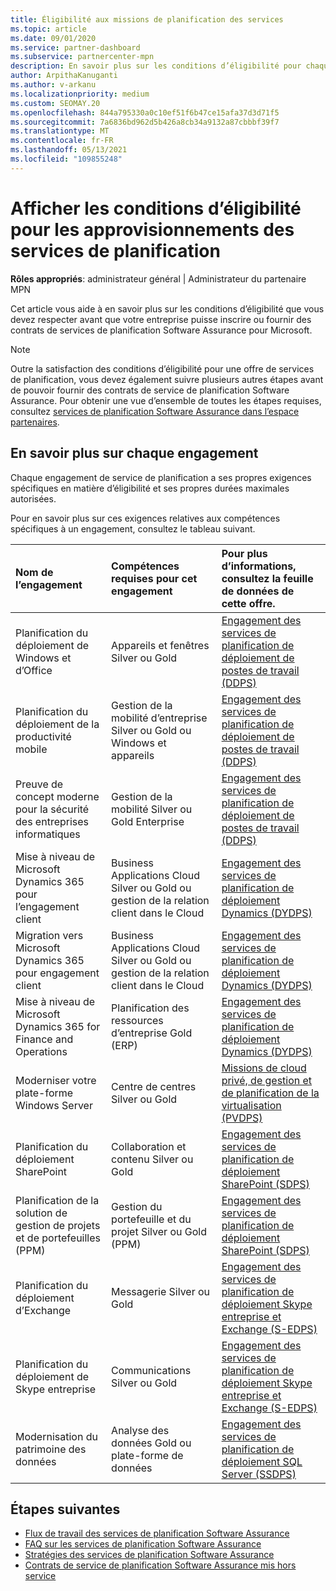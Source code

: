 ```yaml
---
title: Éligibilité aux missions de planification des services
ms.topic: article
ms.date: 09/01/2020
ms.service: partner-dashboard
ms.subservice: partnercenter-mpn
description: En savoir plus sur les conditions d’éligibilité pour chaque engagement de service de planification Software assurance qu’une société souhaite offrir aux clients d’entreprise.
author: ArpithaKanuganti
ms.author: v-arkanu
ms.localizationpriority: medium
ms.custom: SEOMAY.20
ms.openlocfilehash: 844a795330a0c10ef51f6b47ce15afa37d3d71f5
ms.sourcegitcommit: 7a6836bd962d5b426a8cb34a9132a87cbbbf39f7
ms.translationtype: MT
ms.contentlocale: fr-FR
ms.lasthandoff: 05/13/2021
ms.locfileid: "109855248"
---
```

# <a name="view-eligibility-requirements-for-planning-services-engagements"></a>Afficher les conditions d’éligibilité pour les approvisionnements des services de planification

**Rôles appropriés**: administrateur général | Administrateur du partenaire MPN

Cet article vous aide à en savoir plus sur les conditions d’éligibilité que vous devez respecter avant que votre entreprise puisse inscrire ou fournir des contrats de services de planification Software Assurance pour Microsoft.

>[!NOTE]
> Outre la satisfaction des conditions d’éligibilité pour une offre de services de planification, vous devez également suivre plusieurs autres étapes avant de pouvoir fournir des contrats de service de planification Software Assurance. Pour obtenir une vue d’ensemble de toutes les étapes requises, consultez [services de planification Software Assurance dans l’espace partenaires](software-assurance-dps.md).

## <a name="learn-more-about-each-engagement"></a>En savoir plus sur chaque engagement

Chaque engagement de service de planification a ses propres exigences spécifiques en matière d’éligibilité et ses propres durées maximales autorisées.

Pour en savoir plus sur ces exigences relatives aux compétences spécifiques à un engagement, consultez le tableau suivant.

| Nom de l’engagement | Compétences requises pour cet engagement | Pour plus d’informations, consultez la feuille de données de cette offre. |
|:--- |:--- |:--- |
| Planification du déploiement de Windows et d’Office  | Appareils et fenêtres Silver ou Gold  |  [Engagement des services de planification de déploiement de postes de travail (DDPS)](https://go.microsoft.com/fwlink/?linkid=2116072)
| Planification du déploiement de la productivité mobile  | Gestion de la mobilité d’entreprise Silver ou Gold ou Windows et appareils  | [Engagement des services de planification de déploiement de postes de travail (DDPS)](https://go.microsoft.com/fwlink/?linkid=2116072) |  
| Preuve de concept moderne pour la sécurité des entreprises informatiques |  Gestion de la mobilité Silver ou Gold Enterprise  | [Engagement des services de planification de déploiement de postes de travail (DDPS)](https://go.microsoft.com/fwlink/?linkid=2116072) |  
| Mise à niveau de Microsoft Dynamics 365 pour l’engagement client  | Business Applications Cloud Silver ou Gold ou gestion de la relation client dans le Cloud  | [Engagement des services de planification de déploiement Dynamics (DYDPS)](https://go.microsoft.com/fwlink/?linkid=2116073)
| Migration vers Microsoft Dynamics 365 pour engagement client  | Business Applications Cloud Silver ou Gold ou gestion de la relation client dans le Cloud  | [Engagement des services de planification de déploiement Dynamics (DYDPS)](https://go.microsoft.com/fwlink/?linkid=2116073)
| Mise à niveau de Microsoft Dynamics 365 for Finance and Operations  | Planification des ressources d’entreprise Gold (ERP)  | [Engagement des services de planification de déploiement Dynamics (DYDPS)](https://go.microsoft.com/fwlink/?linkid=2116073)  |
| Moderniser votre plate-forme Windows Server | Centre de centres Silver ou Gold | [Missions de cloud privé, de gestion et de planification de la virtualisation (PVDPS)](https://go.microsoft.com/fwlink/?linkid=2115982) |
| Planification du déploiement SharePoint  | Collaboration et contenu Silver ou Gold  | [Engagement des services de planification de déploiement SharePoint (SDPS)](https://go.microsoft.com/fwlink/?linkid=2116074)  |
| Planification de la solution de gestion de projets et de portefeuilles (PPM)  | Gestion du portefeuille et du projet Silver ou Gold (PPM)  | [Engagement des services de planification de déploiement SharePoint (SDPS)](https://go.microsoft.com/fwlink/?linkid=2116074)  |
| Planification du déploiement d’Exchange  | Messagerie Silver ou Gold  | [Engagement des services de planification de déploiement Skype entreprise et Exchange (S-EDPS)](https://go.microsoft.com/fwlink/?linkid=2116075)  |
Planification du déploiement de Skype entreprise  | Communications Silver ou Gold  | [Engagement des services de planification de déploiement Skype entreprise et Exchange (S-EDPS)](https://go.microsoft.com/fwlink/?linkid=2116075)  |
| Modernisation du patrimoine des données  | Analyse des données Gold ou plate-forme de données  | [Engagement des services de planification de déploiement SQL Server (SSDPS)](https://go.microsoft.com/fwlink/?linkid=2116076)  |

## <a name="next-steps"></a>Étapes suivantes

- [Flux de travail des services de planification Software Assurance](https://go.microsoft.com/fwlink/?linkid=2115983)
- [FAQ sur les services de planification Software Assurance](https://go.microsoft.com/fwlink/?linkid=2116077)
- [Stratégies des services de planification Software Assurance](https://go.microsoft.com/fwlink/?linkid=2115984)
- [Contrats de service de planification Software Assurance mis hors service](https://query.prod.cms.rt.microsoft.com/cms/api/am/binary/RE4sln9)
